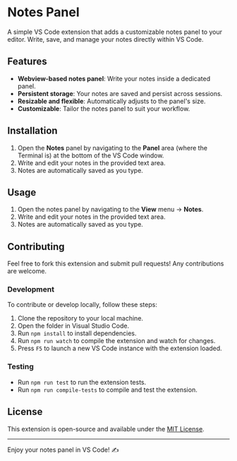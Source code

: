 # Notes Panel

A simple VS Code extension that adds a customizable notes panel to your editor. Write, save, and manage your notes directly within VS Code.

## Features

- **Webview-based notes panel**: Write your notes inside a dedicated panel.
- **Persistent storage**: Your notes are saved and persist across sessions.
- **Resizable and flexible**: Automatically adjusts to the panel's size.
- **Customizable**: Tailor the notes panel to suit your workflow.

## Installation

1. Open the **Notes** panel by navigating to the **Panel** area (where the Terminal is) at the bottom of the VS Code window.
2. Write and edit your notes in the provided text area.
3. Notes are automatically saved as you type.

## Usage

1. Open the notes panel by navigating to the **View** menu → **Notes**.
2. Write and edit your notes in the provided text area.
3. Notes are automatically saved as you type.

## Contributing

Feel free to fork this extension and submit pull requests! Any contributions are welcome.

### Development

To contribute or develop locally, follow these steps:

1. Clone the repository to your local machine.
2. Open the folder in Visual Studio Code.
3. Run `npm install` to install dependencies.
4. Run `npm run watch` to compile the extension and watch for changes.
5. Press `F5` to launch a new VS Code instance with the extension loaded.

### Testing

- Run `npm run test` to run the extension tests.
- Run `npm run compile-tests` to compile and test the extension.

## License

This extension is open-source and available under the [MIT License](LICENSE).

---

Enjoy your notes panel in VS Code! ✍️